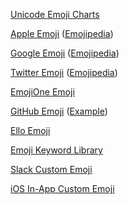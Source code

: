 [Unicode Emoji Charts](http://unicode.org/emoji/charts/full-emoji-list.html)

[Apple Emoji]() ([Emojipedia](http://emojipedia.org/apple/))

[Google Emoji](https://github.com/googlei18n/noto-emoji) ([Emojipedia](http://emojipedia.org/google/))

[Twitter Emoji](https://github.com/twitter/twemoji) ([Emojipedia](http://emojipedia.org/twitter/))

[EmojiOne Emoji](https://github.com/Ranks/emojione)

[GitHub Emoji](https://github.com/github/gemoji) ([Example](https://github.com/zzarcon/gh-emoji))

[Ello Emoji](https://ello.co/wtf/resources/emojis/)

[Emoji Keyword Library](https://github.com/muan/emojilib)

[Slack Custom Emoji](https://get.slack.help/hc/en-us/articles/206870177-Creating-custom-emoji)

[iOS In-App Custom Emoji](http://stackoverflow.com/questions/8274769/overriding-emoji-graphics)
